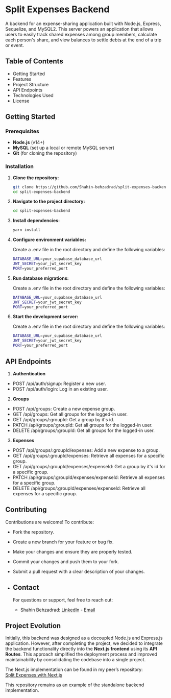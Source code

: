 # Split Expenses Backend

A backend for an expense-sharing application built with Node.js, Express, Sequelize, and MySQL2. This server powers an application that allows users to easily track shared expenses among group members, calculate each person's share, and view balances to settle debts at the end of a trip or event.

## Table of Contents

- Getting Started
- Features
- Project Structure
- API Endpoints
- Technologies Used
- License

## Getting Started

### Prerequisites

- **Node.js** (v14+)
- **MySQL** (set up a local or remote MySQL server)
- **Git** (for cloning the repository)

### Installation

1. **Clone the repository:**

   ```bash
   git clone https://github.com/Shahin-behzadrad/split-expenses-backend.git
   cd split-expenses-backend
   ```

2. **Navigate to the project directory:**

   ```bash
   cd split-expenses-backend
   ```

3. **Install dependencies:**

   ```bash
   yarn install
   ```

4. **Configure environment variables:**

   Create a .env file in the root directory and define the following variables:

   ```bash
   DATABASE_URL=your_supabase_database_url
   JWT_SECRET=your_jwt_secret_key
   PORT=your_preferred_port
   ```

5. **Run database migrations:**

   Create a .env file in the root directory and define the following variables:

   ```bash
   DATABASE_URL=your_supabase_database_url
   JWT_SECRET=your_jwt_secret_key
   PORT=your_preferred_port
   ```

6. **Start the development server:**

   Create a .env file in the root directory and define the following variables:

   ```bash
   DATABASE_URL=your_supabase_database_url
   JWT_SECRET=your_jwt_secret_key
   PORT=your_preferred_port
   ```

## API Endpoints

1.  **Authentication**

- POST /api/auth/signup: Register a new user.
- POST /api/auth/login: Log in an existing user.

2.  **Groups**

- POST /api/groups: Create a new expense group.
- GET /api/groups: Get all groups for the logged-in user.
- GET /api/groups/:groupId: Get a group by it's id.
- PATCH /api/groups/:groupId: Get all groups for the logged-in user.
- DELETE /api/groups/:groupId: Get all groups for the logged-in user.

3.  **Expenses**

- POST /api/groups/:groupId/expenses: Add a new expense to a group.
- GET /api/groups/:groupId/expenses: Retrieve all expenses for a specific group.
- GET /api/groups/:groupId/expenses/expenseId: Get a group by it's id for a specific group.
- PATCH /api/groups/:groupId/expenses/expenseId: Retrieve all expenses for a specific group.
- DELETE /api/groups/:groupId/expenses/expenseId: Retrieve all expenses for a specific group.

## Contributing

Contributions are welcome! To contribute:

- Fork the repository.
- Create a new branch for your feature or bug fix.
- Make your changes and ensure they are properly tested.
- Commit your changes and push them to your fork.
- Submit a pull request with a clear description of your changes.

- ## Contact

  For questions or support, feel free to reach out:

  - Shahin Behzadrad: [LinkedIn](https://www.linkedin.com/in/shahin-behzadrad) - [Email](shahinbzr2267@gmail.com)

## Project Evolution

Initially, this backend was designed as a decoupled Node.js and Express.js application. However, after completing the project, we decided to integrate the backend functionality directly into the **Next.js frontend** using its **API Routes**. This approach simplified the deployment process and improved maintainability by consolidating the codebase into a single project.

The Next.js implementation can be found in my peer’s repository:  
[Split Expenses with Next.js](https://github.com/amirsorayaei/split-expenses)

This repository remains as an example of the standalone backend implementation.
